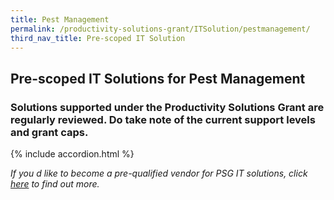 ```yaml
---
title: Pest Management
permalink: /productivity-solutions-grant/ITSolution/pestmanagement/
third_nav_title: Pre-scoped IT Solution
---
```


## Pre-scoped IT Solutions for Pest Management

### Solutions supported under the Productivity Solutions Grant are regularly reviewed. Do take note of the current support levels and grant caps.

{% include accordion.html %}

_If you d like to become a pre-qualified vendor for PSG IT solutions, click <a target='_blank' href='https://www.imda.gov.sg/icmvendors' >here</a> to find out more._

